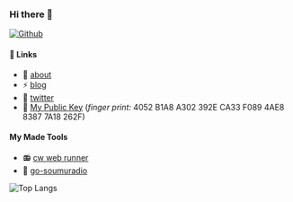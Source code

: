 ### Hi there 👋
[![Github](https://img.shields.io/github/followers/tomato3713?label=Follow&style=social)](https://github.com/tomato3713)

<!--
**tomato3713/tomato3713** is a ✨ _special_ ✨ repository because its `README.md` (this file) appears on your GitHub profile.

Here are some ideas to get you started:
-->

#### 🔭 Links
- 🌱 [about](https://std.eim.world/)
- ⚡ [blog](https://tomato3713.hatenablog.com/)
- 💬 [twitter](https://twitter.com/tomato3713/)
- 🔏 [My Public Key](https://keys.openpgp.org/vks/v1/by-fingerprint/4052B1A8A302392ECA33F0894AE883877A18262F) (*finger print:* 4052 B1A8 A302 392E CA33  F089 4AE8 8387 7A18 262F)

#### My Made Tools
- 📻 [cw web runner](https://cw.eim.world/)
- 👏 [go-soumuradio](https://github.com/tomato3713/go-soumuradio)

![Top Langs](https://github-readme-stats.vercel.app/api/top-langs/?username=tomato3713&hide=html&layout=compact)
